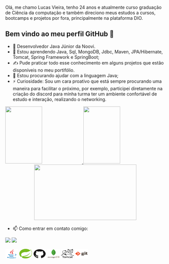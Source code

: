 Olá, me chamo Lucas Vieira, tenho 24 anos e atualmente curso graduação de Ciência da computação e também direciono meus estudos a cursos, bootcamps e projetos por fora, principalmente na plataforma DIO. 


 
 ## Bem vindo ao meu perfil GitHub 👋

- 🔭 Desenvolvedor Java Júnior da Noovi.
- 🌱 Estou aprendendo Java, Sql, MongoDB, Jdbc, Maven, JPA/Hibernate, Tomcat, Spring Framework e SpringBoot;
- ✍️ Pude praticar todo esse conhecimento em alguns projetos que estão disponíveis no meu portifólio. 
- 🤔 Estou procurando ajudar com a linguagem Java;
- ⚡ Curiosidade: Sou um cara proativo que está sempre procurando uma maneira para facilitar o próximo, por exemplo, participei diretamente na criação do discord para minha turma ter um ambiente confortável de estudo e interação, realizando o networking.

<div align="left">
  <a href="https://github.com/Shisapon">
    <img height="180em" width="48%" src="https://github-readme-stats.vercel.app/api?username=Shisapon&show_icons=true&theme=dark&include_all_commits=true&count_private=true"/>
    <img height="180em" width="48%" src="https://github-readme-stats.vercel.app/api/top-langs/?username=Shisapon&layout=compact&langs_count=7&theme=dark"/>
  </a>
</div>

<div align='center'>   
  <a href="https://github.com/Shisapon">     
  <img height="175em" width="80%" src="http://github-readme-streak-stats.herokuapp.com?user=Shisapon&theme=dark" /></a> </div>

- 📫 Como entrar em contato comigo: 
<div> 
  <a href = "mailto:luccasvieira2298@gmail.com"><img src="https://img.shields.io/badge/-Gmail-%23333?style=for-the-badge&logo=gmail&logoColor=white" target="_blank"></a>
  <a href= "https://www.linkedin.com/in/lucas-vieira-2a4722162/" target="_blank"><img src="https://img.shields.io/badge/-LinkedIn-%230077B5?style=for-the-badge&logo=linkedin&logoColor=white" target="_blank"></a> 
</div>

<div style="display: inline_block"><br>
  <img align="center" alt="Cristian-HTML" height="30" width="40" src="https://raw.githubusercontent.com/devicons/devicon/master/icons/java/java-original.svg">
 <img align="center" alt="Cristian-Spring" height="30" width="40" src="https://raw.githubusercontent.com/devicons/devicon/master/icons/spring/spring-original.svg">
  <img align="center" alt="Cristian-Git" height="30" width="40" src="https://raw.githubusercontent.com/devicons/devicon/master/icons/github/github-original.svg">
  <img align="center" alt="Natanael-HTML" height="30" width="40" src="https://raw.githubusercontent.com/devicons/devicon/master/icons/mongodb/mongodb-original-wordmark.svg">
  <img align="center" alt="Cristian-HTML" height="30" width="40" src="https://raw.githubusercontent.com/devicons/devicon/master/icons/tomcat/tomcat-line-wordmark.svg">
  <img align="center" alt="Cristian-HTML" height="30" width="40" src="https://raw.githubusercontent.com/devicons/devicon/master/icons/git/git-original-wordmark.svg">
</div>
